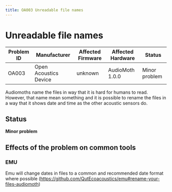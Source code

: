 ```yaml
---
title: OA003 Unreadable file names
---
```


# Unreadable file names

|Problem ID | Manufacturer | Affected Firmware | Affected Hardware | Status              |
|-----------|--------------|------------------|---------------------|--------------------|
|OA003         |Open Acoustics Device | unknown | AudioMoth 1.0.0     |   Minor problem     |

Audiomoths name the files in way that it is hard for humans to read. However, that name mean something and it is possible to rename the files in a way that it shows date and time as the other acoustic sensors do.

## Status

**Minor problem**

## Effects of the problem on common tools
### EMU
Emu will change dates in files to a common and recommended date format where possible (https://github.com/QutEcoacoustics/emu#rename-your-files-audiomoth)
